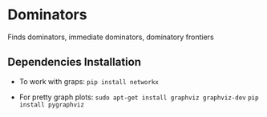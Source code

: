 # Dominators

Finds dominators, immediate dominators, dominatory frontiers

## Dependencies Installation

- To work with graps:
    `pip install networkx`

- For pretty graph plots:
    `sudo apt-get install graphviz graphviz-dev`
    `pip install pygraphviz`
